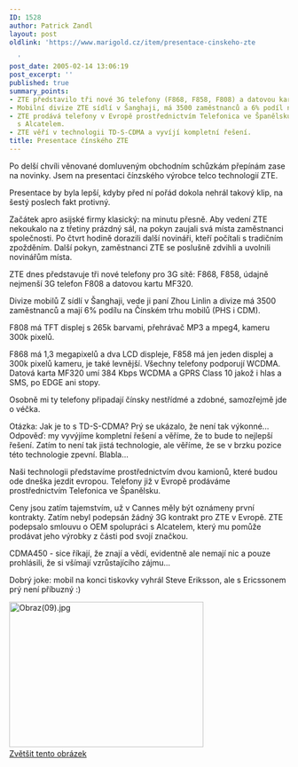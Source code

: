 ```yaml
---
ID: 1528
author: Patrick Zandl
layout: post
oldlink: 'https://www.marigold.cz/item/presentace-cinskeho-zte

  '
post_date: 2005-02-14 13:06:19
post_excerpt: ''
published: true
summary_points:
- ZTE představilo tři nové 3G telefony (F868, F858, F808) a datovou kartu MF320.
- Mobilní divize ZTE sídlí v Šanghaji, má 3500 zaměstnanců a 6% podíl na čínském trhu.
- ZTE prodává telefony v Evropě prostřednictvím Telefonica ve Španělsku a spolupracuje
  s Alcatelem.
- ZTE věří v technologii TD-S-CDMA a vyvíjí kompletní řešení.
title: Presentace čínského ZTE
---
```


<p>Po delší chvíli věnované domluveným obchodním schůzkám přepínám zase na novinky. Jsem na presentaci čínzského výrobce telco technologií ZTE.</p>

<p>Presentace by byla lepší, kdyby před ní pořád dokola nehrál takový klip, na šestý poslech fakt protivný.</p>

<p>Začátek apro asijské firmy klasický: na minutu přesně. Aby vedení ZTE nekoukalo na z třetiny prázdný sál, na pokyn zaujali svá místa zaměstnanci společnosti. Po čtvrt hodině dorazili další novináři, kteří počítali s tradičním zpožděním. Další pokyn, zaměstnanci ZTE se poslušně zdvihli a uvolnili novinářům místa.</p>

<p>ZTE dnes představuje tři nové telefony pro 3G sítě: F868, F858, údajně nejmenší 3G telefon F808 a datovou kartu MF320.</p>

<p>Divize mobilů Z sídlí v Šanghaji, vede ji paní Zhou Linlin a divize má 3500 zaměstnanců a mají 6% podílu na Čínském trhu mobilů (PHS i CDM).</p>

<p>F808 má TFT displej s 265k barvami, přehrávač MP3 a mpeg4, kameru 300k pixelů.</p>

<p>F868 má 1,3 megapixelů a dva LCD displeje, F858 má jen jeden displej a 300k pixelů kameru, je také levnější. Všechny telefony podporují WCDMA. Datová karta MF320 umí 384 Kbps WCDMA a GPRS Class 10 jakož i hlas a SMS, po EDGE ani stopy.</p>

<p>Osobně mi ty telefony připadají čínsky nestřídmé a zdobné, samozřejmě jde o véčka.</p>

<p>Otázka: Jak je to s TD-S-CDMA? Prý se ukázalo, že není tak výkonné... Odpověď: my vyvýjíme kompletní řešení a věříme, že to bude to nejlepší řešení. Zatím to není tak jistá technologie, ale věříme, že se v brzku pozice této technologie zpevní. Blabla...</p>

<p>Naši technologii představíme prostřednictvím dvou kamionů, které budou ode dneška jezdit evropou. Telefony již v Evropě prodáváme prostřednictvím Telefonica ve Španělsku.</p>

<p>Ceny jsou zatím tajemstvím, už v Cannes měly být oznámeny první kontrakty. Zatím nebyl podepsán žádný 3G kontrakt pro ZTE v Evropě. ZTE podepsalo smlouvu o OEM spolupráci s Alcatelem, který mu pomůže prodávat jeho výrobky z části pod svojí značkou.</p>

<p>CDMA450 - sice říkají, že znají a vědí, evidentně ale nemají nic a pouze prohlásili, že si všímají vzrůstajícího zájmu...</p>

<p>Dobrý joke: mobil na konci tiskovky vyhrál Steve  Eriksson, ale s Ericssonem prý není příbuzný :)
</p>
<div class="box"><img src="/wp-content/uploads/1/thumb-73107538.jpg" alt="Obraz(09).jpg" width="350" height="262" /><a href="/wp-content/uploads/1/mms-73107538.jpg" title="<br/>Zvětšit tento obrázek<br/>" onclick="window.open('/wp-content/1/mms-73107538.jpg','<br/>Zvětšit tento obrázek<br/>','width=640,height=480,directories=no,location=no,menubar=no,scrollbars=no,status=no,toolbar=no,resizable=no');return false"><br/>Zvětšit tento obrázek<br/></a></div>